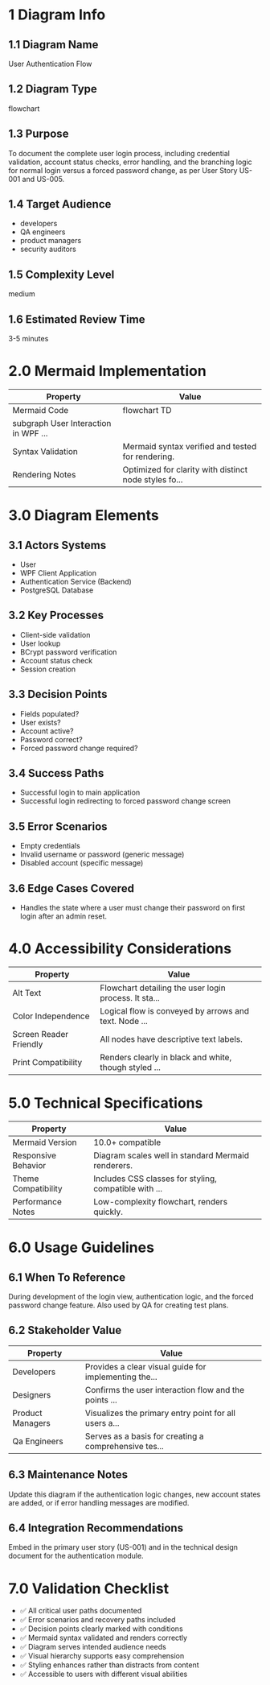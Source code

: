 # 1 Diagram Info

## 1.1 Diagram Name

User Authentication Flow

## 1.2 Diagram Type

flowchart

## 1.3 Purpose

To document the complete user login process, including credential validation, account status checks, error handling, and the branching logic for normal login versus a forced password change, as per User Story US-001 and US-005.

## 1.4 Target Audience

- developers
- QA engineers
- product managers
- security auditors

## 1.5 Complexity Level

medium

## 1.6 Estimated Review Time

3-5 minutes

# 2.0 Mermaid Implementation

| Property | Value |
|----------|-------|
| Mermaid Code | flowchart TD
    subgraph User Interaction in WPF ... |
| Syntax Validation | Mermaid syntax verified and tested for rendering. |
| Rendering Notes | Optimized for clarity with distinct node styles fo... |

# 3.0 Diagram Elements

## 3.1 Actors Systems

- User
- WPF Client Application
- Authentication Service (Backend)
- PostgreSQL Database

## 3.2 Key Processes

- Client-side validation
- User lookup
- BCrypt password verification
- Account status check
- Session creation

## 3.3 Decision Points

- Fields populated?
- User exists?
- Account active?
- Password correct?
- Forced password change required?

## 3.4 Success Paths

- Successful login to main application
- Successful login redirecting to forced password change screen

## 3.5 Error Scenarios

- Empty credentials
- Invalid username or password (generic message)
- Disabled account (specific message)

## 3.6 Edge Cases Covered

- Handles the state where a user must change their password on first login after an admin reset.

# 4.0 Accessibility Considerations

| Property | Value |
|----------|-------|
| Alt Text | Flowchart detailing the user login process. It sta... |
| Color Independence | Logical flow is conveyed by arrows and text. Node ... |
| Screen Reader Friendly | All nodes have descriptive text labels. |
| Print Compatibility | Renders clearly in black and white, though styled ... |

# 5.0 Technical Specifications

| Property | Value |
|----------|-------|
| Mermaid Version | 10.0+ compatible |
| Responsive Behavior | Diagram scales well in standard Mermaid renderers. |
| Theme Compatibility | Includes CSS classes for styling, compatible with ... |
| Performance Notes | Low-complexity flowchart, renders quickly. |

# 6.0 Usage Guidelines

## 6.1 When To Reference

During development of the login view, authentication logic, and the forced password change feature. Also used by QA for creating test plans.

## 6.2 Stakeholder Value

| Property | Value |
|----------|-------|
| Developers | Provides a clear visual guide for implementing the... |
| Designers | Confirms the user interaction flow and the points ... |
| Product Managers | Visualizes the primary entry point for all users a... |
| Qa Engineers | Serves as a basis for creating a comprehensive tes... |

## 6.3 Maintenance Notes

Update this diagram if the authentication logic changes, new account states are added, or if error handling messages are modified.

## 6.4 Integration Recommendations

Embed in the primary user story (US-001) and in the technical design document for the authentication module.

# 7.0 Validation Checklist

- ✅ All critical user paths documented
- ✅ Error scenarios and recovery paths included
- ✅ Decision points clearly marked with conditions
- ✅ Mermaid syntax validated and renders correctly
- ✅ Diagram serves intended audience needs
- ✅ Visual hierarchy supports easy comprehension
- ✅ Styling enhances rather than distracts from content
- ✅ Accessible to users with different visual abilities

